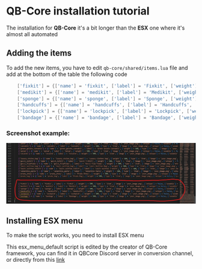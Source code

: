 # QB-Core installation tutorial
The installation for **QB-Core** it's a bit longer than the **ESX** one where it's almost all automated

## Adding the items
To add the new items, you have to edit `qb-core/shared/items.lua` file and add at the bottom of the table the following code

```lua
	['fixkit'] = {['name'] = 'fixkit', ['label'] = 'Fixkit', ['weight'] = 500, ['type'] = 'item', ['image'] = 'your_image.png', ['unique'] = false, ['useable'] = false, ['shouldClose'] = false, ['combinable'] = nil},
	['medikit'] = {['name'] = 'medikit', ['label'] = 'Medikit', ['weight'] = 500, ['type'] = 'item', ['image'] = 'your_image.png', ['unique'] = false, ['useable'] = false, ['shouldClose'] = false, ['combinable'] = nil},
	['sponge'] = {['name'] = 'sponge', ['label'] = 'Sponge', ['weight'] = 500, ['type'] = 'item', ['image'] = 'your_image.png', ['unique'] = false, ['useable'] = false, ['shouldClose'] = false, ['combinable'] = nil},
	['handcuffs'] = {['name'] = 'handcuffs', ['label'] = 'Handcuffs', ['weight'] = 500, ['type'] = 'item', ['image'] = 'your_image.png', ['unique'] = false, ['useable'] = false, ['shouldClose'] = false, ['combinable'] = nil},
	['lockpick'] = {['name'] = 'lockpick', ['label'] = 'Lockpick', ['weight'] = 500, ['type'] = 'item', ['image'] = 'your_image.png', ['unique'] = false, ['useable'] = false, ['shouldClose'] = false, ['combinable'] = nil},
	['bandage'] = {['name'] = 'bandage', ['label'] = 'Bandage', ['weight'] = 500, ['type'] = 'item', ['image'] = 'your_image.png', ['unique'] = false, ['useable'] = false, ['shouldClose'] = false, ['combinable'] = nil},
```

### Screenshot example:
[![Example screenshot](qb_core_jobs_creator_items.jpg)](qb_core_jobs_creator_items.jpg)

## Installing ESX menu
To make the script works, you need to install ESX menu

This esx_menu_default script is edited by the creator of QB-Core framework, you can find it in QBCore Discord server in conversion channel, or directly from this [link](https://cdn.discordapp.com/attachments/837369580921552936/915519378852810762/esx_menu_default.rar)